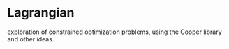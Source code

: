 # Lagrangian
exploration of constrained optimization problems, using the Cooper library and other ideas.
